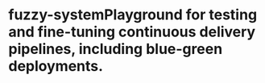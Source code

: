 # fuzzy-systemPlayground for testing and fine-tuning continuous delivery pipelines, including blue-green deployments.
